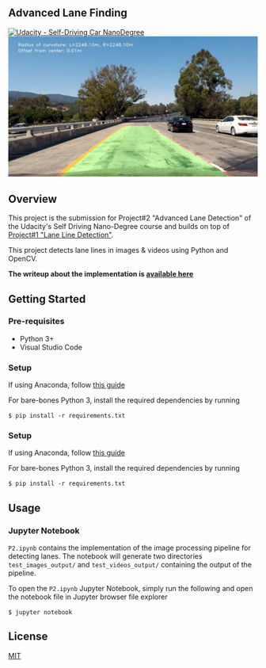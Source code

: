 ## Advanced Lane Finding
[![Udacity - Self-Driving Car NanoDegree](https://s3.amazonaws.com/udacity-sdc/github/shield-carnd.svg)](http://www.udacity.com/drive)
<img src="test_images_output/test1.jpg"/>

Overview
---

This project is the submission for Project#2 "Advanced Lane Detection" of the Udacity's Self Driving Nano-Degree course and builds on top of [Project#1 "Lane Line Detection"](https://github.com/yashgorana/lane-detection-basic).

This project detects lane lines in images & videos using Python and OpenCV.

**The writeup about the implementation is [available here](./WRITEUP.md)**

## Getting Started

### Pre-requisites

* Python 3+
* Visual Studio Code

### Setup

If using Anaconda, follow [this guide](https://github.com/udacity/CarND-Term1-Starter-Kit/blob/master/doc/configure_via_anaconda.md)

For bare-bones Python 3, install the required dependencies by running

    $ pip install -r requirements.txt

### Setup

If using Anaconda, follow [this guide](https://github.com/udacity/CarND-Term1-Starter-Kit/blob/master/doc/configure_via_anaconda.md)

For bare-bones Python 3, install the required dependencies by running

    $ pip install -r requirements.txt

## Usage

### Jupyter Notebook

`P2.ipynb` contains the implementation of the image processing pipeline for detecting lanes.
The notebook will generate two directories `test_images_output/` and `test_videos_output/` containing the output of the pipeline.

To open the `P2.ipynb` Jupyter Notebook, simply run the following and open the notebook file in Jupyter browser file explorer

    $ jupyter notebook

## License

[MIT](./LICENSE)

